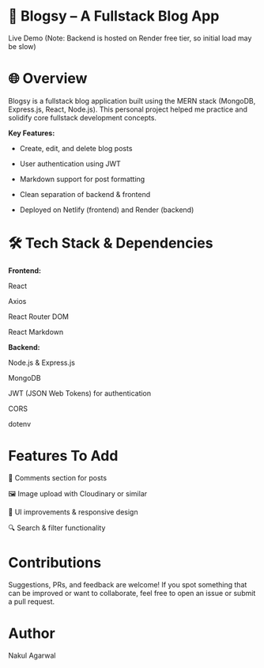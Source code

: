 # 📝 Blogsy – A Fullstack Blog App
Live Demo
(Note: Backend is hosted on Render free tier, so initial load may be slow)

# 🌐 Overview
Blogsy is a fullstack blog application built using the MERN stack (MongoDB, Express.js, React, Node.js). This personal project helped me practice and solidify core fullstack development concepts.

**Key Features:**

-  Create, edit, and delete blog posts

-  User authentication using JWT

-  Markdown support for post formatting

-  Clean separation of backend & frontend

-  Deployed on Netlify (frontend) and Render (backend)

# 🛠 Tech Stack & Dependencies
**Frontend:**

React

Axios

React Router DOM

React Markdown

**Backend:**

Node.js & Express.js

MongoDB

JWT (JSON Web Tokens) for authentication

CORS

dotenv


#  Features To Add
💬 Comments section for posts

🖼 Image upload with Cloudinary or similar

🎨 UI improvements & responsive design

🔍 Search & filter functionality

# Contributions
Suggestions, PRs, and feedback are welcome!
If you spot something that can be improved or want to collaborate, feel free to open an issue or submit a pull request.

#  Author
Nakul Agarwal


